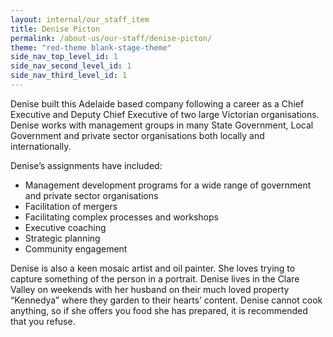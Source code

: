 ```yaml
---
layout: internal/our_staff_item
title: Denise Picton
permalink: /about-us/our-staff/denise-picton/
theme: "red-theme blank-stage-theme"
side_nav_top_level_id: 1
side_nav_second_level_id: 1
side_nav_third_level_id: 1
---
```


Denise built this Adelaide based company following a career as a Chief Executive and Deputy Chief Executive of two large Victorian organisations. Denise works with management groups in many State Government, Local Government and private sector organisations both locally and internationally.

Denise’s assignments have included:

- Management development programs for a wide range of government and private sector organisations
- Facilitation of mergers
- Facilitating complex processes and workshops
- Executive coaching
- Strategic planning
- Community engagement

Denise is also a keen mosaic artist and oil painter. She loves trying to capture something of the person in a portrait. Denise lives in the Clare Valley on weekends with her husband on their much loved property “Kennedya” where they garden to their hearts’ content. Denise cannot cook anything, so if she offers you food she has prepared, it is recommended that you refuse.